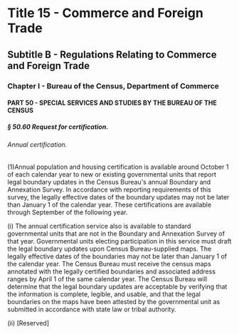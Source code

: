 
# Title 15 - Commerce and Foreign Trade
## Subtitle B - Regulations Relating to Commerce and Foreign Trade
### Chapter I - Bureau of the Census, Department of Commerce
#### PART 50 - SPECIAL SERVICES AND STUDIES BY THE BUREAU OF THE CENSUS
##### § 50.60 Request for certification.
###### Annual certification.

(1)Annual population and housing certification is available around October 1 of each calendar year to new or existing governmental units that report legal boundary updates in the Census Bureau's annual Boundary and Annexation Survey. In accordance with reporting requirements of this survey, the legally effective dates of the boundary updates may not be later than January 1 of the calendar year. These certifications are available through September of the following year.

(i) The annual certification service also is available to standard governmental units that are not in the Boundary and Annexation Survey of that year. Governmental units electing participation in this service must draft the legal boundary updates upon Census Bureau-supplied maps. The legally effective dates of the boundaries may not be later than January 1 of the calendar year. The Census Bureau must receive the census maps annotated with the legally certified boundaries and associated address ranges by April 1 of the same calendar year. The Census Bureau will determine that the legal boundary updates are acceptable by verifying that the information is complete, legible, and usable, and that the legal boundaries on the maps have been attested by the governmental unit as submitted in accordance with state law or tribal authority.

(ii) [Reserved]
